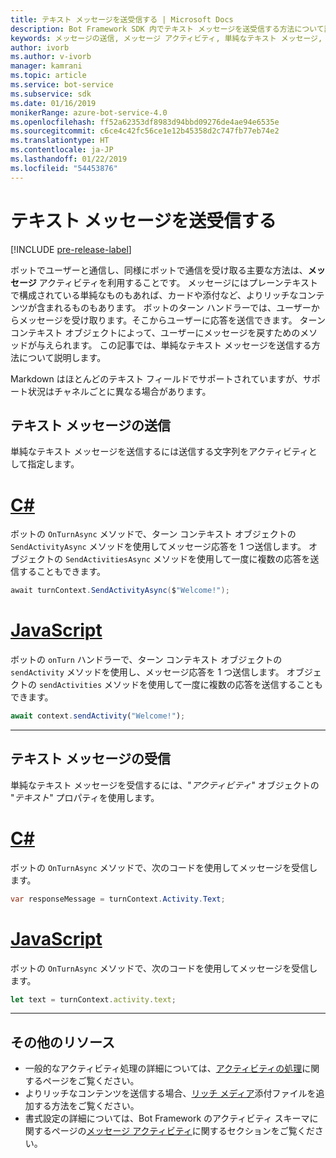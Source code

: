 ```yaml
---
title: テキスト メッセージを送受信する | Microsoft Docs
description: Bot Framework SDK 内でテキスト メッセージを送受信する方法について説明します。
keywords: メッセージの送信, メッセージ アクティビティ, 単純なテキスト メッセージ, メッセージ, テキスト メッセージ, メッセージの受信
author: ivorb
ms.author: v-ivorb
manager: kamrani
ms.topic: article
ms.service: bot-service
ms.subservice: sdk
ms.date: 01/16/2019
monikerRange: azure-bot-service-4.0
ms.openlocfilehash: ff52a62353df8983d94bbd09276de4ae94e6535e
ms.sourcegitcommit: c6ce4c42fc56ce1e12b45358d2c747fb77eb74e2
ms.translationtype: HT
ms.contentlocale: ja-JP
ms.lasthandoff: 01/22/2019
ms.locfileid: "54453876"
---
```

# <a name="send-and-receive-text-message"></a>テキスト メッセージを送受信する

[!INCLUDE [pre-release-label](../includes/pre-release-label.md)]

ボットでユーザーと通信し、同様にボットで通信を受け取る主要な方法は、**メッセージ** アクティビティを利用することです。 メッセージにはプレーンテキストで構成されている単純なものもあれば、カードや添付など、よりリッチなコンテンツが含まれるものもあります。 ボットのターン ハンドラーでは、ユーザーからメッセージを受け取ります。そこからユーザーに応答を送信できます。 ターン コンテキスト オブジェクトによって、ユーザーにメッセージを戻すためのメソッドが与えられます。 この記事では、単純なテキスト メッセージを送信する方法について説明します。

Markdown はほとんどのテキスト フィールドでサポートされていますが、サポート状況はチャネルごとに異なる場合があります。

## <a name="send-a-text-message"></a>テキスト メッセージの送信

単純なテキスト メッセージを送信するには送信する文字列をアクティビティとして指定します。

# <a name="ctabcsharp"></a>[C#](#tab/csharp)

ボットの `OnTurnAsync` メソッドで、ターン コンテキスト オブジェクトの `SendActivityAsync` メソッドを使用してメッセージ応答を 1 つ送信します。 オブジェクトの `SendActivitiesAsync` メソッドを使用して一度に複数の応答を送信することもできます。

```cs
await turnContext.SendActivityAsync($"Welcome!");
```

# <a name="javascripttabjavascript"></a>[JavaScript](#tab/javascript)

ボットの `onTurn` ハンドラーで、ターン コンテキスト オブジェクトの `sendActivity` メソッドを使用し、メッセージ応答を 1 つ送信します。 オブジェクトの `sendActivities` メソッドを使用して一度に複数の応答を送信することもできます。

```javascript
await context.sendActivity("Welcome!");
```
---
## <a name="receive-a-text-message"></a>テキスト メッセージの受信

単純なテキスト メッセージを受信するには、"*アクティビティ*" オブジェクトの "*テキスト*" プロパティを使用します。 

# <a name="ctabcsharp"></a>[C#](#tab/csharp)

ボットの `OnTurnAsync` メソッドで、次のコードを使用してメッセージを受信します。 

```cs
var responseMessage = turnContext.Activity.Text;
```

# <a name="javascripttabjavascript"></a>[JavaScript](#tab/javascript)

ボットの `OnTurnAsync` メソッドで、次のコードを使用してメッセージを受信します。

```javascript
let text = turnContext.activity.text;
```

---

## <a name="additional-resources"></a>その他のリソース

- 一般的なアクティビティ処理の詳細については、[アクティビティの処理](~/v4sdk/bot-builder-basics.md#the-activity-processing-stack)に関するページをご覧ください。
- よりリッチなコンテンツを送信する場合、[リッチ メディア](bot-builder-howto-add-media-attachments.md)添付ファイルを追加する方法をご覧ください。
- 書式設定の詳細については、Bot Framework のアクティビティ スキーマに関するページの[メッセージ アクティビティ](https://aka.ms/botSpecs-activitySchema#message-activity)に関するセクションをご覧ください。

